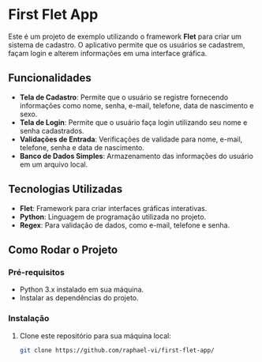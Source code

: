 # First Flet App

Este é um projeto de exemplo utilizando o framework **Flet** para criar um sistema de cadastro. O aplicativo permite que os usuários se cadastrem, façam login e alterem informações em uma interface gráfica.

## Funcionalidades

- **Tela de Cadastro**: Permite que o usuário se registre fornecendo informações como nome, senha, e-mail, telefone, data de nascimento e sexo.
- **Tela de Login**: Permite que o usuário faça login utilizando seu nome e senha cadastrados.
- **Validações de Entrada**: Verificações de validade para nome, e-mail, telefone, senha e data de nascimento.
- **Banco de Dados Simples**: Armazenamento das informações do usuário em um arquivo local.

## Tecnologias Utilizadas

- **Flet**: Framework para criar interfaces gráficas interativas.
- **Python**: Linguagem de programação utilizada no projeto.
- **Regex**: Para validação de dados, como e-mail, telefone e senha.

## Como Rodar o Projeto

### Pré-requisitos

- Python 3.x instalado em sua máquina.
- Instalar as dependências do projeto.

### Instalação

1. Clone este repositório para sua máquina local:

   ```bash
   git clone https://github.com/raphael-vi/first-flet-app/
